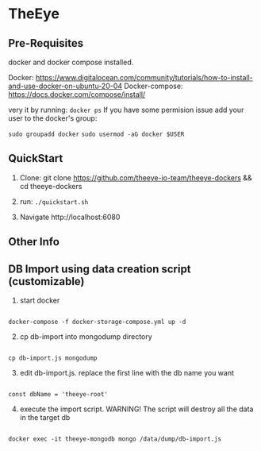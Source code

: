 # TheEye
## Pre-Requisites
docker and docker compose installed.

Docker: https://www.digitalocean.com/community/tutorials/how-to-install-and-use-docker-on-ubuntu-20-04
Docker-compose: https://docs.docker.com/compose/install/

very it by running:  ```docker ps```
If you have some permision issue add your user to the docker's group:

```sudo groupadd docker```
```sudo usermod -aG docker $USER```

## QuickStart

1. Clone: git clone https://github.com/theeye-io-team/theeye-dockers && cd theeye-dockers 


3. run: ```./quickstart.sh```


5. Navigate http://localhost:6080 


## Other Info

## DB Import using data creation script (customizable)

1. start docker

```

docker-compose -f docker-storage-compose.yml up -d

```

2. cp db-import into mongodump directory

```

cp db-import.js mongodump

```

3. edit db-import.js. replace the first line with the db name you want

```

const dbName = 'theeye-root'

```

4. execute the import script. WARNING! The script will destroy all the data in the target db

```

docker exec -it theeye-mongodb mongo /data/dump/db-import.js

```



